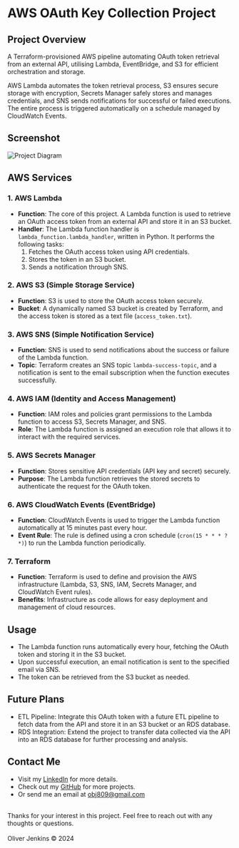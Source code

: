 # AWS OAuth Key Collection Project

## Project Overview
A Terraform-provisioned AWS pipeline automating OAuth token retrieval from an external API, utilising Lambda, EventBridge, and S3 for efficient orchestration and storage.

AWS Lambda automates the token retrieval process, S3 ensures secure storage with encryption, Secrets Manager safely stores and manages credentials, and SNS sends notifications for successful or failed executions. The entire process is triggered automatically on a schedule managed by CloudWatch Events.

## Screenshot
![Project Diagram](diagrams/aws-oauth-key-diagram-dark.png)

## AWS Services

### 1. AWS Lambda
- **Function**: The core of this project. A Lambda function is used to retrieve an OAuth access token from an external API and store it in an S3 bucket.
- **Handler**: The Lambda function handler is `lambda_function.lambda_handler`, written in Python. It performs the following tasks:
  1. Fetches the OAuth access token using API credentials.
  2. Stores the token in an S3 bucket.
  3. Sends a notification through SNS.

### 2. AWS S3 (Simple Storage Service)
- **Function**: S3 is used to store the OAuth access token securely.
- **Bucket**: A dynamically named S3 bucket is created by Terraform, and the access token is stored as a text file (`access_token.txt`).

### 3. AWS SNS (Simple Notification Service)
- **Function**: SNS is used to send notifications about the success or failure of the Lambda function.
- **Topic**: Terraform creates an SNS topic `lambda-success-topic`, and a notification is sent to the email subscription when the function executes successfully.

### 4. AWS IAM (Identity and Access Management)
- **Function**: IAM roles and policies grant permissions to the Lambda function to access S3, Secrets Manager, and SNS.
- **Role**: The Lambda function is assigned an execution role that allows it to interact with the required services.

### 5. AWS Secrets Manager
- **Function**: Stores sensitive API credentials (API key and secret) securely.
- **Purpose**: The Lambda function retrieves the stored secrets to authenticate the request for the OAuth token.

### 6. AWS CloudWatch Events (EventBridge)
- **Function**: CloudWatch Events is used to trigger the Lambda function automatically at 15 minutes past every hour.
- **Event Rule**: The rule is defined using a cron schedule (`cron(15 * * * ? *)`) to run the Lambda function periodically.

### 7. Terraform
- **Function**: Terraform is used to define and provision the AWS infrastructure (Lambda, S3, SNS, IAM, Secrets Manager, and CloudWatch Event rules).
- **Benefits**: Infrastructure as code allows for easy deployment and management of cloud resources.

## Usage
- The Lambda function runs automatically every hour, fetching the OAuth token and storing it in the S3 bucket.
- Upon successful execution, an email notification is sent to the specified email via SNS.
- The token can be retrieved from the S3 bucket as needed.


## Future Plans
- ETL Pipeline: Integrate this OAuth token with a future ETL pipeline to fetch data from the API and store it in an S3 bucket or an RDS database.
- RDS Integration: Extend the project to transfer data collected via the API into an RDS database for further processing and analysis.

## Contact Me
- Visit my [LinkedIn](https://www.linkedin.com/in/obj809/) for more details.
- Check out my [GitHub](https://github.com/cyberforge1) for more projects.
- Or send me an email at obj809@gmail.com
<br />
Thanks for your interest in this project. Feel free to reach out with any thoughts or questions.
<br />
<br />
Oliver Jenkins © 2024
